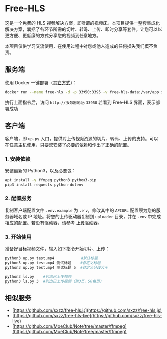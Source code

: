 # Free-HLS

这是一个免费的 HLS 视频解决方案，即所谓的视频床。本项目提供一整套集成化解决方案，囊括了各环节所需的切片、转码、上传、即时分享等套件。让您可以以更方便、更低廉的方式分享您的视频到任意地方。

本项目仅供学习交流使用，在使用过程中对您或他人造成的任何损失我们概不负责。

## 服务端

使用 Docker 一键部署（[其它方式](/docs/server-deployment.md)）：

```bash
docker run --name free-hls -d -p 33950:3395 -v free-hls-data:/var/app sxyazi/free-hls
```

执行上面指令后，访问 `http://服务器地址:33950` 若看到 Free-HLS 界面，表示部署成功

## 客户端

客户端，即 `up.py` 入口，提供对上传视频资源的切片、转码、上传的支持。可以在任意主机使用，只要您安装了必要的依赖和作出了正确的配置。

### 1. 安装依赖

安装最新的 Python3，以及必要包：

```bash
apt install -y ffmpeg python3 python3-pip
pip3 install requests python-dotenv
```

### 2. 配置服务

复制客户端配置文件 `.env.example` 为 `.env`，修改其中的 `APIURL` 配置项为您的服务器域名或 IP 地址。将您的上传驱动器复制到 `uploader` 目录，并在 `.env` 中完成相应的配置。若没有驱动器，请参考 [上传驱动器](https://github.com/sxyazi/free-hls/wiki/%E4%B8%8A%E4%BC%A0%E9%A9%B1%E5%8A%A8%E5%99%A8)。

### 3. 开始使用

准备好目标视频文件，输入如下指令开始切片、上传：

```bash
python3 up.py test.mp4            #默认标题
python3 up.py test.mp4 测试标题    #自定义标题
python3 up.py test.mp4 测试标题 5  #自定义分段大小

python3 ls.py    #列出已上传视频
python3 ls.py 3  #列出已上传视频（第3页，50每页）
```

## 相似服务

- [https://github.com/sxzz/free-hls.js](https://github.com/sxzz/free-hls.js)
- [https://github.com/sxzz/free-hls-live](https://github.com/sxzz/free-hls-live)
- [https://github.com/MoeClub/Note/tree/master/ffmpeg](https://github.com/MoeClub/Note/tree/master/ffmpeg)
